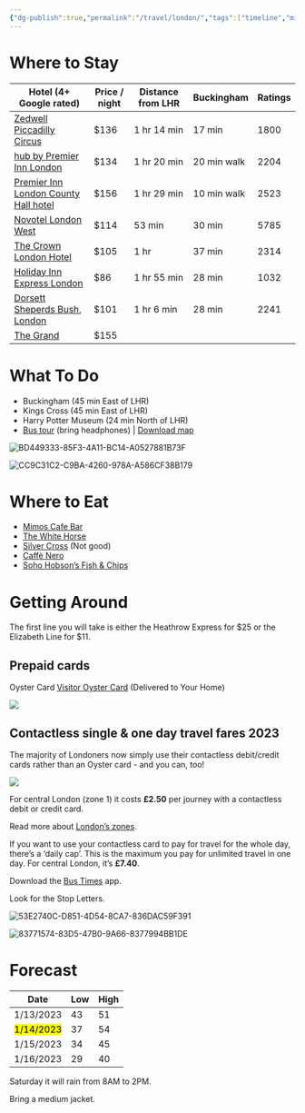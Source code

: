 ```yaml
---
{"dg-publish":true,"permalink":"/travel/london/","tags":["timeline","missions"],"created":"Jan 13, 2023 10:50 PM","updated":""}
---
```



# Where to Stay

| Hotel (4+ Google rated)                                                                   | Price / night | Distance from LHR | Buckingham  | Ratings |
| ----------------------------------------------------------------------------------------- | ------------- | ----------------- | ----------- | ------- |
| [Zedwell Piccadilly Circus](https://maps.app.goo.gl/uQ1Y5p7kzfPPBhMm8?g_st=ic)            | $136          | 1 hr 14 min       | 17 min      | 1800    |
| [hub by Premier Inn London](https://maps.app.goo.gl/QEnzcmGiB66fRW2B7?g_st=ic)            | $134          | 1 hr 20 min       | 20 min walk | 2204    |
| [Premier Inn London County Hall hotel](https://maps.app.goo.gl/aQr9iMjheCeyp9LDA?g_st=ic) | $156          | 1 hr 29 min       | 10 min walk | 2523    |
| [Novotel London West](https://maps.app.goo.gl/ZKRVa3eif9FqdiKN7?g_st=ic)                  | $114          | 53 min            | 30 min      | 5785    |
| [The Crown London Hotel](https://maps.app.goo.gl/jdzTk31djeUQzSr5A?g_st=ic)               | $105          | 1 hr              | 37 min      | 2314    |
| [Holiday Inn Express London](https://maps.app.goo.gl/grww7iYNhe4Y7LvTA?g_st=ic)           | $86           | 1 hr 55 min       | 28 min      | 1032    |
| [Dorsett Sheperds Bush, London](https://maps.app.goo.gl/UrCLeb7KPSirDTWK7?g_st=ic)        | $101          | 1 hr 6 min        | 28 min      | 2241    |
| [The Grand](https://maps.app.goo.gl/atDw3RXmTAMcwZ9i7?g_st=ic)                            | $155             |                   |             |         |


# What To Do

* Buckingham (45 min East of LHR)
* Kings Cross (45 min East of LHR)
* Harry Potter Museum (24 min North of LHR)
* [Bus tour](https://www.gttickets.com/en/london/hop-on-hop-off-london-bus-tour?r=tudorcourthotel.gttickets.com) (bring headphones) | [Download map](https://d1wgio6yfhqlw1.cloudfront.net/UserFiles/file/london-hop-on-hop-off-map.pdf)

 ![BD449333-85F3-4A11-BC14-A0527881B73F](https://i.imgur.com/f6QTcxB.jpg)

 ![CC9C31C2-C9BA-4260-978A-A586CF38B179](https://i.imgur.com/DuwbNXN.jpg)

# Where to Eat

* [Mimos Cafe Bar](https://maps.google.com?q=Mimos%20Cafe%20Bar,%2019%20London%20St,%20Tyburnia,%20London%20W2%201HL,%20United%20Kingdom&ftid=0x48761ab2d24064a1:0xa7698e913f47b5fa&hl=en-US&gl=us&entry=gps&lucs=karto&g_st=ic)
* [The White Horse](https://maps.app.goo.gl/6bpjXV5BKnuXUdUf8?g_st=ic)
* [Silver Cross](https://maps.app.goo.gl/3dmzKZ56EhuZwSmf9?g_st=ic) (Not good)
* [Caffè Nero](https://maps.app.goo.gl/qvq8hFgeohjdsHFS8?g_st=ic)
* [Soho Hobson’s Fish & Chips](https://maps.app.goo.gl/wdFQAMfTGDriBrhS7?g_st=ic)

# Getting Around

The first line you will take is either the Heathrow Express for $25 or the Elizabeth Line for $11.

## Prepaid cards

Oyster Card
[Visitor Oyster Card](https://visitorshop.tfl.gov.uk/en/london-visitor-oyster-card) (Delivered to Your Home)

![](https://pbs.twimg.com/media/DhAu__7WAAATiCq?format=jpg&name=4096x4096)

## Contactless single & one day travel fares 2023

The majority of Londoners now simply use their contactless debit/credit cards rather than an Oyster card - and you can, too!

![](https://www.ianvisits.co.uk/articles/wp-content/uploads/2022/03/ContactlessPayment-9.jpg)

For central London (zone 1) it costs **£2.50** per journey with a contactless debit or credit card.

Read more about [London’s zones](https://www.toptiplondon.com/transport/tickets/contactless-cards).

If you want to use your contactless card to pay for travel for the whole day, there’s a ‘daily cap’. This is the maximum you pay for unlimited travel in one day. For central London, it’s **£7.40**.

Download the [Bus Times](https://apps.apple.com/us/app/london-live-bus-countdown/id475360935) app.

Look for the Stop Letters.

 ![53E2740C-D851-4D54-8CA7-836DAC59F391](https://i.imgur.com/hbXFuMk.jpg)

 ![83771574-83D5-47B0-9A66-8377994BB1DE](https://i.imgur.com/2v1a7gw.jpg)

# Forecast

| Date      | Low | High |
|-----------|-----|------|
| 1/13/2023 | 43  | 51   |
| <mark class="hltr-blue">1/14/2023</mark> | 37  | 54   |
| 1/15/2023 | 34  | 45   |
| 1/16/2023 | 29  | 40   |

Saturday it will rain from 8AM to 2PM.

Bring a medium jacket.